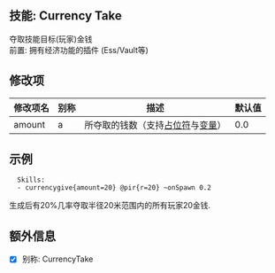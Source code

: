 技能: Currency Take
--------------------------

夺取技能目标(玩家)金钱  
前置: 拥有经济功能的插件 (Ess/Vault等)

修改项
----------

| 修改项名 | 别称    | 描述                                                                                                    | 默认值 |
|-----------|------------|----------------------------------------------------------------------------------------------------------------|---------------|
| amount | a | 所夺取的钱数（支持[占位符](技能/占位符)与[变量](技能/变量)） | 0.0 |

示例
--------

      Skills:
      - currencygive{amount=20} @pir{r=20} ~onSpawn 0.2

生成后有20%几率夺取半径20米范围内的所有玩家20金钱.

额外信息
---

- [x] 别称: CurrencyTake